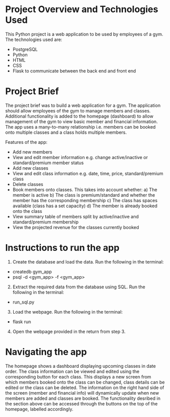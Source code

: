 # **Project Overview and Technologies Used** 
This Python project is a web application to be used by employees of a gym. The technologies used are:
- PostgreSQL 
- Python
- HTML
- CSS
- Flask to communicate between the back end and front end

# **Project Brief** 
The project brief was to build a web application for a gym. The application should allow employees of the gym to manage members and classes. Additional functionality is added to the homepage (dashboard) to allow management of the gym to view basic member and financial information. The app uses a many-to-many relationship i.e. members can be booked onto multiple classes and a class holds multiple members.

Features of the app:
 - Add new members
 - View and edit member information e.g. change active/inactive or standard/premium member status 
 - Add new classes
 - View and edit class information e.g. date, time, price, standard/premium class
 - Delete classes
 - Book members onto classes. This takes into account whether:
    a) The member is active
    b) The class is premium/standard and whether the member has the corresponding membership
    c) The class has spaces available (class has a set capacity)
    d) The member is already booked onto the class
 - View summary table of members split by active/inactive and standard/premium membership
 - View the projected revenue for the classes currently booked

# **Instructions to run the app**
1. Create the database and load the data. Run the following in the terminal:
 - createdb gym_app
 - psql -d <gym_app> -f <gym_app>
2. Extract the required data from the database using SQL. Run the following in the terminal:
 - run_sql.py
3. Load the webpage. Run the following in the terminal:
 - flask run
4. Open the webpage provided in the return from step 3.

# **Navigating the app**
The homepage shows a dashboard displaying upcoming classes in date order. The class information can be viewed and edited using the corresponding button for each class. This displays a new screen from which members booked onto the class can be changed, class details can be edited or the class can be deleted.
The information on the right hand side of the screen (member and financial info) will dynamically update when new members are added and classes are booked.
The functionality desribed in the section above can be accessed through the buttons on the top of the homepage, labelled accordingly.